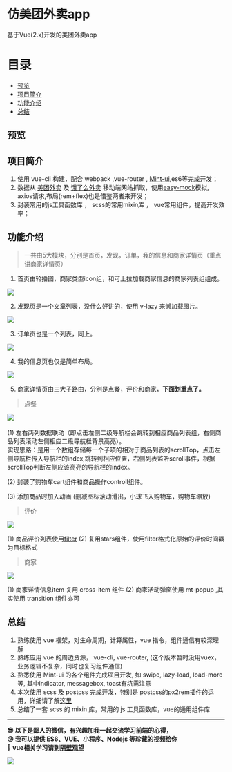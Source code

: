 # 仿美团外卖app
基于Vue(2.x)开发的美团外卖app

# 目录
* [预览](#预览)
* [项目简介](#项目简介)
* [功能介绍](#功能介绍)  
* [总结](#总结)

## 预览 

## 项目简介  


1. 使用 vue-cli 构建，配合 webpack ,vue-router , [Mint-ui](http://mint-ui.github.io/docs/#/zh-cn2/quickstart),es6等完成开发；
2. 数据从 [美团外卖](http://i.waimai.meituan.com) 及 [饿了么外卖](https://h5.ele.me/) 移动端网站抓取，使用[easy-mock](https://easy-mock.com/login)模拟, axios请求,布局(rem+flex)也是借鉴两者来开发；
3. 封装常用的js工具函数库 ， scss的常用mixin库 ， vue常用组件，提高开发效率；

## 功能介绍  

>一共由5大模块，分别是首页，发现，订单，我的信息和商家详情页（重点讲商家详情页）

1. 首页由轮播图，商家类型icon组，和可上拉加载商家信息的商家列表组组成。  

![](http://p53zq2w8v.bkt.clouddn.com/gif/index.gif)  

2. 发现页是一个文章列表，没什么好讲的，使用 v-lazy 来懒加载图片。  

![](http://p53zq2w8v.bkt.clouddn.com/gif/mfind.gif)  

3. 订单页也是一个列表，同上。  

![](http://p53zq2w8v.bkt.clouddn.com/gif/morder.gif)  

4. 我的信息页也仅是简单布局。  

![](http://p53zq2w8v.bkt.clouddn.com/gif/myinfo.jpg)  

5. 商家详情页由三大子路由，分别是点餐，评价和商家，**下面划重点了。**  

>点餐  

![](http://p53zq2w8v.bkt.clouddn.com/res/goods.gif)  

(1) 左右两列数据联动（即点击左侧二级导航栏会跳转到相应商品列表组，右侧商品列表滚动左侧相应二级导航栏背景高亮）。  
实现思路：是用一个数组存储每一个子项的相对于商品列表的scrollTop，点击左侧导航栏传入导航栏的index,跳转到相应位置，右侧列表监听scroll事件，根据scrollTop判断左侧应该高亮的导航栏的index。  

(2) 封装了购物车cart组件和商品操作controll组件。  

(3) 添加商品时加入动画 (删减图标滚动滑出，小球飞入购物车，购物车缩放)

>评价  

![](http://p53zq2w8v.bkt.clouddn.com/res/ratings.gif)  

(1) 商品评价列表使用[filter](http://doc.vue-js.com/v2/api/#Vue-filter)
(2) 复用stars组件，使用filter格式化原始的评价时间戳为目标格式
  
>商家  

![](http://p53zq2w8v.bkt.clouddn.com/res/seller.gif)  

(1) 商家详情信息item 复用 cross-item 组件
(2) 商家活动弹窗使用 mt-popup ,其实使用 transition 组件亦可

## 总结

1. 熟练使用 vue 框架，对生命周期，计算属性，vue 指令，组件通信有较深理解
2. 熟练应用 vue 的周边资源， vue-cli, vue-router, (这个版本暂时没用vuex，业务逻辑不复杂，同时也复习组件通信)
3. 熟悉使用 Mint-ui 的各个组件完成项目开发, 如 swipe, lazy-load, load-more等, 其中indicator, messagebox, toast有坑需注意
4. 本次使用 scss 及 postcss 完成开发，特别是 postcss的px2rem插件的运用，详细请了解[这里](https://juejin.im/entry/5a9d07b76fb9a028cb2d2032?utm_medium=fe&utm_source=weixinqun) 
5. 总结了一套 scss 的 mixin 库，常用的 js 工具函数库，vue的通用组件库  

***
**:sunglasses: 以下是鄙人的微信，有兴趣加我一起交流学习前端的心得，**  
**:kissing_heart: 我可以提供 ES6、VUE、小程序、Nodejs 等珍藏的视频给你**  
**:eyes: vue相关学习请到[隔壁观望](https://github.com/answershuto/learnVue)**  

![](http://p4v5t5a1b.bkt.clouddn.com/myWeChat.jpg)
